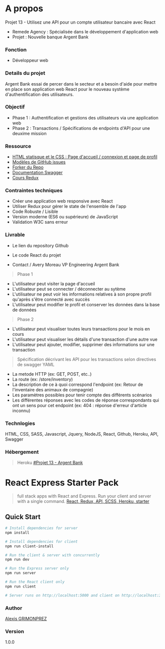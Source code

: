 # A propos
Projet 13 - Utilisez une API pour un compte utilisateur bancaire avec React
- Remede Agency : Spécialisée dans le développement d'application web
- Projet : Nouvelle banque Argent Bank

### Fonction
- Développeur web

### Details du projet
Argent Bank essai de percer dans le secteur et a besoin d'aide pour mettre en place son application web React pour le nouveau système d'authentification des utilisateurs.

### Objectif
- Phase 1 : Authentification et gestions des utilisateurs via une application web
- Phase 2 : Transactions / Spécifications de endpoints d'API pour une deuxime mission

### Ressource
- [HTML statisque et le CSS : Page d'accueil / connexion et page de profil](https://github.com/OpenClassrooms-Student-Center/Project-10-Bank-API/tree/master/designs)
- [Modèles de GitHub issues](https://github.com/OpenClassrooms-Student-Center/Project-10-Bank-API/tree/master/.github/ISSUE_TEMPLATE)
- [Forker du Repo](https://github.com/OpenClassrooms-Student-Center/Project-10-Bank-API)
- [Documentation Swagger](https://editor.swagger.io/)
- [Cours Redux](https://openclassrooms.com/fr/courses/5511091-organisez-votre-application-avec-la-logique-redux)

### Contraintes techniques
- Créer une application web responsive avec React
- Utiliser Redux pour gérer le state de l'ensemble de l'app
- Code Robuste / Lisible
- Version moderne (ES6 ou supérieure) de JavaScript
- Validation W3C sans erreur

### Livrable
- Le lien du repository Github
- Le code React du projet 

- Contact / Avery Moreau VP Engineering Argent Bank

> Phase 1
- L'utilisateur peut visiter la page d'accueil
- L'utilisateur peut se connecter / déconnecter au sytème
- L'utilisateur ne peut voir les informations relatives à son propre profil qu'après s'être connecté avec succès
- L'utilisateur peut modifier le profil et conserver les données dans la base de données

> Phase 2
- L'utilisateur peut visualiser toutes leurs transactions pour le mois en cours
- L'utilisateur peut visualiser les détails d'une transaction d'une autre vue
- L'utilisateur peut ajouter, modifier, supprimer des informations sur une transaction

> Spécification décrivant les API pour les transactions selon directives de swagger YAML
- La metode HTTP (ex: GET, POST, etc..)
- La route (ex: /store/inventory)
- La description de ce à quoi correspond l'endpoint (ex: Retour de l'inventaire des animaux de compagnie)
- Les paramètres possibles pour tenir compte des différents scénarios
- Les différentes réponses avec les codes de réponse correspondants qui ont un sens pour cet endpoint (ex: 404 : réponse d'erreur d'article inconnu)

### Technlogies
HTML, CSS, SASS, Javascript, Jquery, NodeJS, React, Github, Heroku, API, Swagger

### Hébergement
> Heroku
[#Projet 13 - Argent Bank](https://google.fr/)


# React Express Starter Pack
> full stack apps with React and Express. Run your client and server with a single command. 
[React, Redux, API, SCSS, Heroku, starter](https://github.com/GrimonprezAlexis/React-custom-starter)

## Quick Start

``` bash
# Install dependencies for server
npm install

# Install dependencies for client
npm run client-install

# Run the client & server with concurrently
npm run dev

# Run the Express server only
npm run server

# Run the React client only
npm run client

# Server runs on http://localhost:5000 and client on http://localhost:3000
```

### Author
[Alexis GRIMONPREZ](grimonprez-alexis.herokuapp.com)

### Version
1.0.0